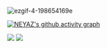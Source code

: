 ![ezgif-4-198654169e](https://user-images.githubusercontent.com/92919697/158129322-2403dc29-39ce-4ed5-aab2-13feacc46f79.gif)

[![NEYAZ's github activity graph](https://activity-graph.herokuapp.com/graph?username=neyaznafiz&bg_color=010203&color=777777&line=ff5200&point=1adbce&hide_border=true)](https://github.com/NoobMahbub/github-readme-activity-graph)

<img src="https://github-readme-stats.vercel.app/api?username=neyaznafiz&show_icons=true&theme=light&line_height=33"> <img src="https://github-readme-stats.vercel.app/api/top-langs/?username=neyaznafiz&theme=light&hide_langs_below=1">


